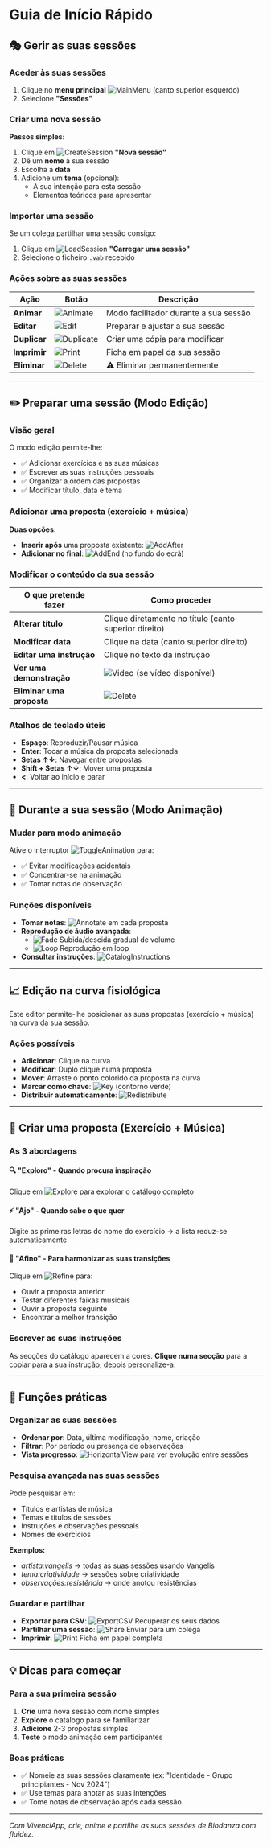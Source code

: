 # Guia de Início Rápido

## 🎭 **Gerir as suas sessões**

### Aceder às suas sessões
1. Clique no **menu principal** ![MainMenu](assets/help/pt/images/MainMenu.png) (canto superior esquerdo)
2. Selecione **"Sessões"**

### Criar uma nova sessão

**Passos simples:**
1. Clique em ![CreateSession](assets/help/pt/images/SessionExplorationCreateSessionButton.png) **"Nova sessão"**
2. Dê um **nome** à sua sessão
3. Escolha a **data**
4. Adicione um **tema** (opcional):
   - A sua intenção para esta sessão
   - Elementos teóricos para apresentar

### Importar uma sessão
Se um colega partilhar uma sessão consigo:
1. Clique em ![LoadSession](assets/help/pt/images/SessionExplorationLoadSessionButton.png) **"Carregar uma sessão"**
2. Selecione o ficheiro `.vab` recebido

### Ações sobre as suas sessões

| Ação | Botão | Descrição |
|--------|--------|-------------|
| **Animar** | ![Animate](assets/help/pt/images/SessionExplorationAnimateSessionButton.png) | Modo facilitador durante a sua sessão |
| **Editar** | ![Edit](assets/help/pt/images/SessionExplorationEditSessionButton.png) | Preparar e ajustar a sua sessão |
| **Duplicar** | ![Duplicate](assets/help/pt/images/SessionExplorationDuplicateSessionButton.png) | Criar uma cópia para modificar |
| **Imprimir** | ![Print](assets/help/pt/images/SessionExplorationPrintSessionButton.png) | Ficha em papel da sua sessão |
| **Eliminar** | ![Delete](assets/help/pt/images/SessionExplorationDeleteSessionButton.png) | ⚠️ Eliminar permanentemente |

---

## ✏️ **Preparar uma sessão (Modo Edição)**

### Visão geral
O modo edição permite-lhe:
- ✅ Adicionar exercícios e as suas músicas
- ✅ Escrever as suas instruções pessoais
- ✅ Organizar a ordem das propostas
- ✅ Modificar título, data e tema

### Adicionar uma proposta (exercício + música)

**Duas opções:**
- **Inserir após** uma proposta existente: ![AddAfter](assets/help/pt/images/SessionEditionAddPropositionButton.png)
- **Adicionar no final**: ![AddEnd](assets/help/pt/images/SessionEditionAddPropositionButton.png) (no fundo do ecrã)

### Modificar o conteúdo da sua sessão

| O que pretende fazer | Como proceder |
|--------------------------|------------------|
| **Alterar título** | Clique diretamente no título (canto superior direito) |
| **Modificar data** | Clique na data (canto superior direito) |
| **Editar uma instrução** | Clique no texto da instrução |
| **Ver uma demonstração** | ![Video](assets/help/pt/images/SessionEditionVideoButton.png) (se vídeo disponível) |
| **Eliminar uma proposta** | ![Delete](assets/help/pt/images/SessionEditionDeletePropositionButton.png) |

### Atalhos de teclado úteis
- **Espaço**: Reproduzir/Pausar música
- **Enter**: Tocar a música da proposta selecionada
- **Setas ↑↓**: Navegar entre propostas
- **Shift + Setas ↑↓**: Mover uma proposta
- **<**: Voltar ao início e parar

---

## 🎵 **Durante a sua sessão (Modo Animação)**

### Mudar para modo animação
Ative o interruptor ![ToggleAnimation](assets/help/pt/images/SessionEditionAnimationToggleButton.png) para:
- ✅ Evitar modificações acidentais
- ✅ Concentrar-se na animação
- ✅ Tomar notas de observação

### Funções disponíveis
- **Tomar notas**: ![Annotate](assets/help/pt/images/SessionEditionAnotateButton.png) em cada proposta
- **Reprodução de áudio avançada**:
  - ![Fade](assets/help/pt/images/SessionEditionFadeButton.png) Subida/descida gradual de volume
  - ![Loop](assets/help/pt/images/SessionEditionLoopButton.png) Reprodução em loop
- **Consultar instruções**: ![CatalogInstructions](assets/help/pt/images/SessionEditionCatalogInstructionsButton.png)

---

## 📈 **Edição na curva fisiológica**

Este editor permite-lhe posicionar as suas propostas (exercício + música) na curva da sua sessão.

### Ações possíveis
- **Adicionar**: Clique na curva
- **Modificar**: Duplo clique numa proposta
- **Mover**: Arraste o ponto colorido da proposta na curva
- **Marcar como chave**: ![Key](assets/help/pt/images/SessionEditionOnCurveKeyButton.png) (contorno verde)
- **Distribuir automaticamente**: ![Redistribute](assets/help/pt/images/SessionEditionOnCurveRedistributeButton.png)

---

## 🎯 **Criar uma proposta (Exercício + Música)**

### As 3 abordagens

#### 🔍 **"Exploro"** - Quando procura inspiração
Clique em ![Explore](assets/help/pt/images/PropositionEditionExplorationButton.png) para explorar o catálogo completo

#### ⚡ **"Ajo"** - Quando sabe o que quer
Digite as primeiras letras do nome do exercício → a lista reduz-se automaticamente

#### 🎵 **"Afino"** - Para harmonizar as suas transições
Clique em ![Refine](assets/help/pt/images/PropositionEditionRefineButton.png) para:
- Ouvir a proposta anterior
- Testar diferentes faixas musicais
- Ouvir a proposta seguinte
- Encontrar a melhor transição

### Escrever as suas instruções
As secções do catálogo aparecem a cores. **Clique numa secção** para a copiar para a sua instrução, depois personalize-a.

---

## 🔧 **Funções práticas**

### Organizar as suas sessões
- **Ordenar por**: Data, última modificação, nome, criação
- **Filtrar**: Por período ou presença de observações
- **Vista progresso**: ![HorizontalView](assets/help/pt/images/SessionExplorationHorizontalSessionNavigationButton.png) para ver evolução entre sessões

### Pesquisa avançada nas suas sessões
Pode pesquisar em:
- Títulos e artistas de música
- Temas e títulos de sessões
- Instruções e observações pessoais
- Nomes de exercícios

**Exemplos:**
- *artista:vangelis* → todas as suas sessões usando Vangelis
- *tema:criatividade* → sessões sobre criatividade
- *observações:resistência* → onde anotou resistências

### Guardar e partilhar
- **Exportar para CSV**: ![ExportCSV](assets/help/pt/images/SessionExplorationExportToCSVButton.png) Recuperar os seus dados
- **Partilhar uma sessão**: ![Share](assets/help/pt/images/SessionEditionShareSessionButton.png) Enviar para um colega
- **Imprimir**: ![Print](assets/help/pt/images/SessionEditionPrintButton.png) Ficha em papel completa

---

## 💡 **Dicas para começar**

### Para a sua primeira sessão
1. **Crie** uma nova sessão com nome simples
2. **Explore** o catálogo para se familiarizar
3. **Adicione** 2-3 propostas simples
4. **Teste** o modo animação sem participantes

### Boas práticas
- ✅ Nomeie as suas sessões claramente (ex: "Identidade - Grupo principiantes - Nov 2024")
- ✅ Use temas para anotar as suas intenções
- ✅ Tome notas de observação após cada sessão

---

*Com VivenciApp, crie, anime e partilhe as suas sessões de Biodanza com fluidez.*